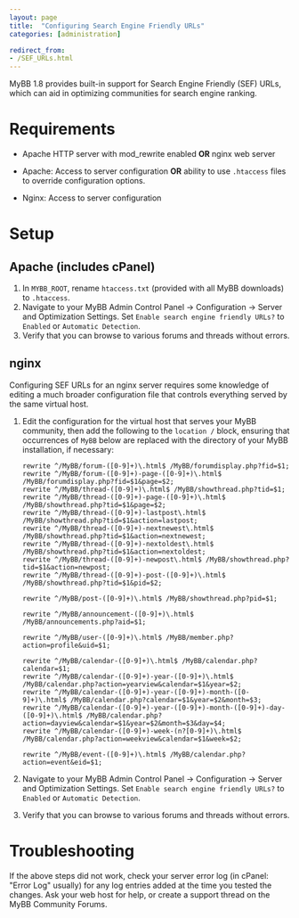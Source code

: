 ```yaml
---
layout: page
title:  "Configuring Search Engine Friendly URLs"
categories: [administration]

redirect_from:
- /SEF_URLs.html
---
```


MyBB 1.8 provides built-in support for Search Engine Friendly (SEF) URLs, which can aid in optimizing communities for search engine ranking.

# Requirements

* Apache HTTP server with mod_rewrite enabled **OR** nginx web server

* Apache: Access to server configuration **OR** ability to use `.htaccess` files to override configuration options.

* Nginx: Access to server configuration

# Setup

## Apache (includes cPanel)

1. In `MYBB_ROOT`, rename `htaccess.txt` (provided with all MyBB downloads) to `.htaccess`.
2. Navigate to your MyBB Admin Control Panel -> Configuration -> Server and Optimization Settings. Set `Enable search engine friendly URLs?` to `Enabled` or `Automatic Detection`.
3. Verify that you can browse to various forums and threads without errors.

## nginx

Configuring SEF URLs for an nginx server requires some knowledge of editing a much broader configuration file that controls everything served by the same virtual host.

1. Edit the configuration for the virtual host that serves your MyBB community, then add the following to the `location /` block, ensuring that occurrences of `MyBB` below are replaced with the directory of your MyBB installation, if necessary:

	```
	rewrite ^/MyBB/forum-([0-9]+)\.html$ /MyBB/forumdisplay.php?fid=$1;
	rewrite ^/MyBB/forum-([0-9]+)-page-([0-9]+)\.html$ /MyBB/forumdisplay.php?fid=$1&page=$2;
	rewrite ^/MyBB/thread-([0-9]+)\.html$ /MyBB/showthread.php?tid=$1;
	rewrite ^/MyBB/thread-([0-9]+)-page-([0-9]+)\.html$ /MyBB/showthread.php?tid=$1&page=$2;
	rewrite ^/MyBB/thread-([0-9]+)-lastpost\.html$ /MyBB/showthread.php?tid=$1&action=lastpost;
	rewrite ^/MyBB/thread-([0-9]+)-nextnewest\.html$ /MyBB/showthread.php?tid=$1&action=nextnewest;
	rewrite ^/MyBB/thread-([0-9]+)-nextoldest\.html$ /MyBB/showthread.php?tid=$1&action=nextoldest;
	rewrite ^/MyBB/thread-([0-9]+)-newpost\.html$ /MyBB/showthread.php?tid=$1&action=newpost;
	rewrite ^/MyBB/thread-([0-9]+)-post-([0-9]+)\.html$ /MyBB/showthread.php?tid=$1&pid=$2;

	rewrite ^/MyBB/post-([0-9]+)\.html$ /MyBB/showthread.php?pid=$1;

	rewrite ^/MyBB/announcement-([0-9]+)\.html$ /MyBB/announcements.php?aid=$1;

	rewrite ^/MyBB/user-([0-9]+)\.html$ /MyBB/member.php?action=profile&uid=$1;

	rewrite ^/MyBB/calendar-([0-9]+)\.html$ /MyBB/calendar.php?calendar=$1;
	rewrite ^/MyBB/calendar-([0-9]+)-year-([0-9]+)\.html$ /MyBB/calendar.php?action=yearview&calendar=$1&year=$2;
	rewrite ^/MyBB/calendar-([0-9]+)-year-([0-9]+)-month-([0-9]+)\.html$ /MyBB/calendar.php?calendar=$1&year=$2&month=$3;
	rewrite ^/MyBB/calendar-([0-9]+)-year-([0-9]+)-month-([0-9]+)-day-([0-9]+)\.html$ /MyBB/calendar.php?action=dayview&calendar=$1&year=$2&month=$3&day=$4;
	rewrite ^/MyBB/calendar-([0-9]+)-week-(n?[0-9]+)\.html$ /MyBB/calendar.php?action=weekview&calendar=$1&week=$2;

	rewrite ^/MyBB/event-([0-9]+)\.html$ /MyBB/calendar.php?action=event&eid=$1;
	```

2. Navigate to your MyBB Admin Control Panel -> Configuration -> Server and Optimization Settings. Set `Enable search engine friendly URLs?` to `Enabled` or `Automatic Detection`.
3. Verify that you can browse to various forums and threads without errors.

# Troubleshooting

If the above steps did not work, check your server error log (in cPanel: "Error Log" usually) for any log entries added at the time you tested the changes. Ask your web host for help, or create a support thread on the MyBB Community Forums.
